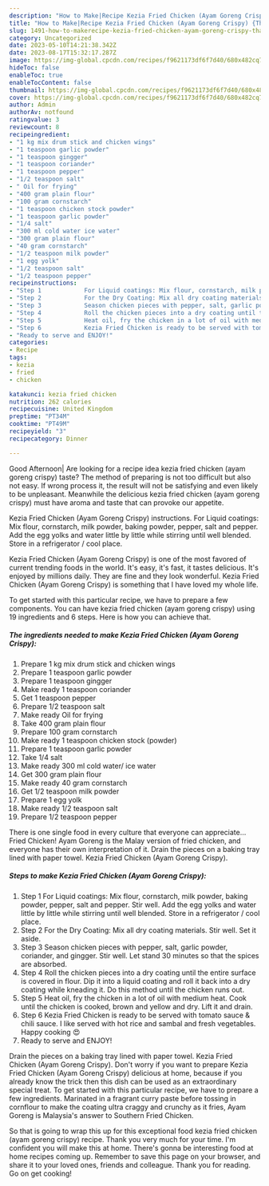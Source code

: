```yaml
---
description: "How to Make|Recipe Kezia Fried Chicken (Ayam Goreng Crispy) {That is Delicious"
title: "How to Make|Recipe Kezia Fried Chicken (Ayam Goreng Crispy) {That is Delicious"
slug: 1491-how-to-makerecipe-kezia-fried-chicken-ayam-goreng-crispy-that-is-delicious
category: Uncategorized
date: 2023-05-10T14:21:38.342Z
date: 2023-08-17T15:32:17.287Z
image: https://img-global.cpcdn.com/recipes/f9621173df6f7d40/680x482cq70/kezia-fried-chicken-ayam-goreng-crispy-recipe-main-photo.jpg
hideToc: false
enableToc: true
enableTocContent: false
thumbnail: https://img-global.cpcdn.com/recipes/f9621173df6f7d40/680x482cq70/kezia-fried-chicken-ayam-goreng-crispy-recipe-main-photo.jpg
cover: https://img-global.cpcdn.com/recipes/f9621173df6f7d40/680x482cq70/kezia-fried-chicken-ayam-goreng-crispy-recipe-main-photo.jpg
author: Admin
authorAv: notfound
ratingvalue: 3
reviewcount: 8
recipeingredient:
- "1 kg mix drum stick and chicken wings"
- "1 teaspoon garlic powder"
- "1 teaspoon gingger"
- "1 teaspoon coriander"
- "1 teaspoon pepper"
- "1/2 teaspoon salt"
- " Oil for frying"
- "400 gram plain flour"
- "100 gram cornstarch"
- "1 teaspoon chicken stock powder"
- "1 teaspoon garlic powder"
- "1/4 salt"
- "300 ml cold water ice water"
- "300 gram plain flour"
- "40 gram cornstarch"
- "1/2 teaspoon milk powder"
- "1 egg yolk"
- "1/2 teaspoon salt"
- "1/2 teaspoon pepper"
recipeinstructions:
- "Step 1            For Liquid coatings: Mix flour, cornstarch, milk powder, baking powder, pepper, salt and pepper. Stir well. Add the egg yolks and water little by little while stirring until well blended. Store in a refrigerator / cool place."
- "Step 2            For the Dry Coating: Mix all dry coating materials. Stir well. Set it aside."
- "Step 3            Season chicken pieces with pepper, salt, garlic powder, coriander, and gingger. Stir well. Let stand 30 minutes so that the spices are absorbed."
- "Step 4            Roll the chicken pieces into a dry coating until the entire surface is covered in flour. Dip it into a liquid coating and roll it back into a dry coating while kneading it. Do this method until the chicken runs out."
- "Step 5            Heat oil, fry the chicken in a lot of oil with medium heat. Cook until the chicken is cooked, brown and yellow and dry. Lift it and drain."
- "Step 6            Kezia Fried Chicken is ready to be served with tomato sauce &amp; chili sauce. I like served with hot rice and sambal and fresh vegetables. Happy cooking 😍"
- "Ready to serve and ENJOY!"
categories:
- Recipe
tags:
- kezia
- fried
- chicken

katakunci: kezia fried chicken 
nutrition: 262 calories
recipecuisine: United Kingdom
preptime: "PT34M"
cooktime: "PT49M"
recipeyield: "3"
recipecategory: Dinner

---
```



Good Afternoon| Are looking for a recipe idea kezia fried chicken (ayam goreng crispy) taste? The method of preparing is not too difficult but also not easy. If wrong process it, the result will not be satisfying and even likely to be unpleasant. Meanwhile the delicious kezia fried chicken (ayam goreng crispy) must have aroma and taste that can provoke our appetite.





Kezia Fried Chicken (Ayam Goreng Crispy) instructions. For Liquid coatings: Mix flour, cornstarch, milk powder, baking powder, pepper, salt and pepper. Add the egg yolks and water little by little while stirring until well blended. Store in a refrigerator / cool place.

Kezia Fried Chicken (Ayam Goreng Crispy) is one of the most favored of current trending foods in the world. It's easy, it's fast, it tastes delicious. It's enjoyed by millions daily. They are fine and they look wonderful. Kezia Fried Chicken (Ayam Goreng Crispy) is something that I have loved my whole life.


To get started with this particular recipe, we have to prepare a few components. You can have kezia fried chicken (ayam goreng crispy) using 19 ingredients and 6 steps. Here is how you can achieve that.

<!--inarticleads1-->

##### The ingredients needed to make Kezia Fried Chicken (Ayam Goreng Crispy):

1. Prepare 1 kg mix drum stick and chicken wings
1. Prepare 1 teaspoon garlic powder
1. Prepare 1 teaspoon gingger
1. Make ready 1 teaspoon coriander
1. Get 1 teaspoon pepper
1. Prepare 1/2 teaspoon salt
1. Make ready  Oil for frying
1. Take 400 gram plain flour
1. Prepare 100 gram cornstarch
1. Make ready 1 teaspoon chicken stock (powder)
1. Prepare 1 teaspoon garlic powder
1. Take 1/4 salt
1. Make ready 300 ml cold water/ ice water
1. Get 300 gram plain flour
1. Make ready 40 gram cornstarch
1. Get 1/2 teaspoon milk powder
1. Prepare 1 egg yolk
1. Make ready 1/2 teaspoon salt
1. Prepare 1/2 teaspoon pepper


There is one single food in every culture that everyone can appreciate… Fried Chicken! Ayam Goreng is the Malay version of fried chicken, and everyone has their own interpretation of it. Drain the pieces on a baking tray lined with paper towel. Kezia Fried Chicken (Ayam Goreng Crispy). 

<!--inarticleads2-->

##### Steps to make Kezia Fried Chicken (Ayam Goreng Crispy):

1. Step 1            For Liquid coatings: Mix flour, cornstarch, milk powder, baking powder, pepper, salt and pepper. Stir well. Add the egg yolks and water little by little while stirring until well blended. Store in a refrigerator / cool place.
1. Step 2            For the Dry Coating: Mix all dry coating materials. Stir well. Set it aside.
1. Step 3            Season chicken pieces with pepper, salt, garlic powder, coriander, and gingger. Stir well. Let stand 30 minutes so that the spices are absorbed.
1. Step 4            Roll the chicken pieces into a dry coating until the entire surface is covered in flour. Dip it into a liquid coating and roll it back into a dry coating while kneading it. Do this method until the chicken runs out.
1. Step 5            Heat oil, fry the chicken in a lot of oil with medium heat. Cook until the chicken is cooked, brown and yellow and dry. Lift it and drain.
1. Step 6            Kezia Fried Chicken is ready to be served with tomato sauce &amp; chili sauce. I like served with hot rice and sambal and fresh vegetables. Happy cooking 😍
1. Ready to serve and ENJOY!

Drain the pieces on a baking tray lined with paper towel. Kezia Fried Chicken (Ayam Goreng Crispy). Don&#39;t worry if you want to prepare Kezia Fried Chicken (Ayam Goreng Crispy) delicious at home, because if you already know the trick then this dish can be used as an extraordinary special treat. To get started with this particular recipe, we have to prepare a few ingredients. Marinated in a fragrant curry paste before tossing in cornflour to make the coating ultra craggy and crunchy as it fries, Ayam Goreng is Malaysia&#39;s answer to Southern Fried Chicken. 

So that is going to wrap this up for this exceptional food kezia fried chicken (ayam goreng crispy) recipe. Thank you very much for your time. I'm confident you will make this at home. There's gonna be interesting food at home recipes coming up. Remember to save this page on your browser, and share it to your loved ones, friends and colleague. Thank you for reading. Go on get cooking!
